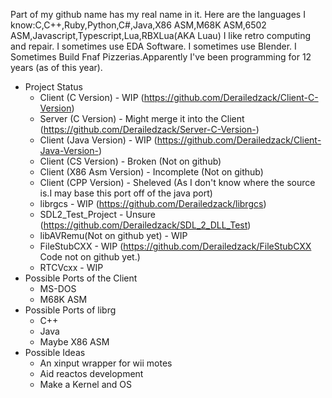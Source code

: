    Part of my github name has my real name in it. 
   Here are the languages I know:C,C++,Ruby,Python,C#,Java,X86 ASM,M68K ASM,6502 ASM,Javascript,Typescript,Lua,RBXLua(AKA Luau)
    I like retro computing and repair. I sometimes use EDA Software. I sometimes use Blender. I Sometimes Build Fnaf Pizzerias.Apparently I've been programming for 12 years (as of this year).

- Project Status
  - Client (C Version) - WIP (https://github.com/Derailedzack/Client-C-Version)
  - Server (C Version) - Might merge it into the Client (https://github.com/Derailedzack/Server-C-Version-)
  - Client (Java Version) - WIP (https://github.com/Derailedzack/Client-Java-Version-)
  - Client (CS Version) - Broken (Not on github)
  - Client (X86 Asm Version) - Incomplete (Not on github)
  - Client (CPP Version) - Sheleved (As I don't know where the source is.I may base this port off of the java port)
  - librgcs - WIP (https://github.com/Derailedzack/librgcs)
  - SDL2_Test_Project - Unsure (https://github.com/Derailedzack/SDL_2_DLL_Test)
  - libAVRemu(Not on github yet) - WIP
  - FileStubCXX - WIP (https://github.com/Derailedzack/FileStubCXX Code not on github yet.) 
  - RTCVcxx - WIP
- Possible Ports of the Client
  - MS-DOS
  - M68K ASM
- Possible Ports of librg
    - C++
    - Java
    - Maybe X86 ASM
- Possible Ideas
   - An xinput wrapper for wii motes
   - Aid reactos development
   - Make a Kernel and OS

